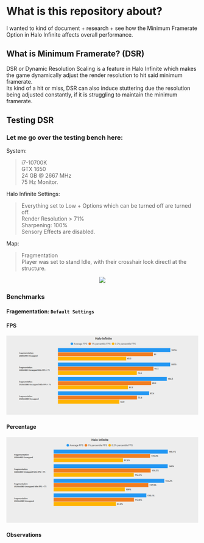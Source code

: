 # What is this repository about?
I wanted to kind of document + research + see how the Minimum Framerate Option in Halo Infinite affects overall performance.

## What is Minimum Framerate? (DSR)
DSR or Dynamic Resolution Scaling is a feature in Halo Infinite which makes the game dynamically adjust the render resolution to hit said minimum framerate.          
Its kind of a hit or miss, DSR can also induce stuttering due the resolution being adjusted constantly, if it is struggling to maintain the minimum framerate.

## Testing DSR

### Let me go over the testing bench here:
System:
> i7-10700K       
> GTX 1650       
> 24 GB @ 2667 MHz      
> 75 Hz Monitor.

Halo Infinite Settings:
> Everything set to Low + Options which can be turned off are turned off.         
> Render Resolution > 71%   
> Sharpening: 100%         
> Sensory Effects are disabled.

Map:
> Fragmentation       
> Player was set to stand Idle, with their crosshair look directl at the structure.               
<p align='center'><img src='images/Untitled.png'></p>

### Benchmarks

#### Fragementation: `Default Settings`

#### FPS
<p align='center'><img src='images/fragementation.png'></p>

#### Percentage
<p align='center'><img src='images/fragementation-percent.png'></p>

#### Observations